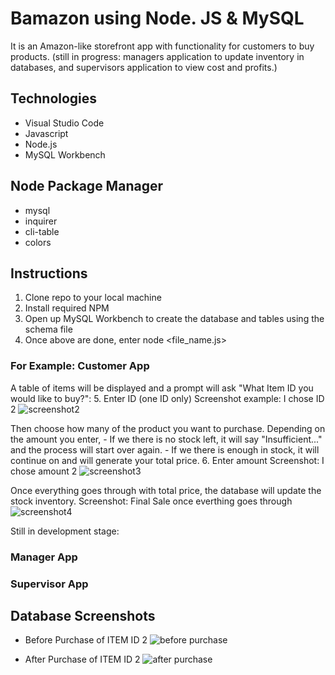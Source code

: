 # Bamazon using Node. JS & MySQL
It is an Amazon-like storefront app with functionality for customers to buy products. (still in progress: managers application to update inventory in databases, and supervisors application to view cost and profits.)

## Technologies
- Visual Studio Code
- Javascript
- Node.js
- MySQL Workbench

## Node Package Manager
- mysql
- inquirer
- cli-table
- colors

## Instructions 

1. Clone repo to your local machine
2. Install required NPM
3. Open up MySQL Workbench to create the database and tables using the schema file
4. Once above are done, enter node <file_name.js>

### For Example: Customer App
A table of items will be displayed and a prompt will ask "What Item ID you would like to buy?": 
5. Enter ID (one ID only)
Screenshot example: I chose ID 2
![screenshot2](screenshots/customer2-ex_itemID.png) 

Then choose how many of the product you want to purchase. Depending on the amount you enter, 
    - If we there is no stock left, it will say "Insufficient..." and the process will start over again.
    - If we there is enough in stock, it will continue on and will generate your total price.
6. Enter amount
Screenshot: I chose amount 2
![screenshot3](screenshots/customer3-ex_amount.png) 

Once everything goes through with total price, the database will update the stock inventory.
Screenshot: Final Sale once everthing goes through
![screenshot4](screenshots/customer4-FinalSale.png) 

Still in development stage:
### Manager App
### Supervisor App

## Database Screenshots
- Before Purchase of ITEM ID 2
![before purchase](screenshots/database_before_purchase.png)

- After Purchase of ITEM ID 2
![after purchase](screenshots/database_after_purchase.png)
